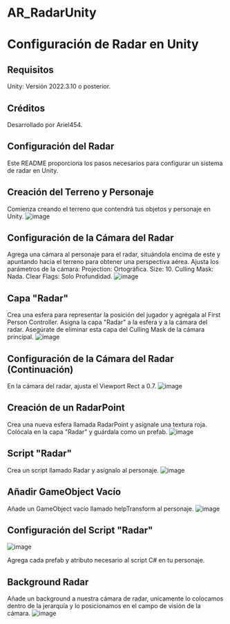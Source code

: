 # AR_RadarUnity
# Configuración de Radar en Unity

## Requisitos
Unity: Versión 2022.3.10 o posterior.
## Créditos
Desarrollado por Ariel454.

## Configuración del Radar
Este README proporciona los pasos necesarios para configurar un sistema de radar en Unity.

## Creación del Terreno y Personaje
Comienza creando el terreno que contendrá tus objetos y personaje en Unity.
![image](https://github.com/Ariel454/AR_RadarUnity/assets/121766763/242db281-1126-49f3-9f63-f467f2664203)

## Configuración de la Cámara del Radar
Agrega una cámara al personaje para el radar, situándola encima de este y apuntando hacia el terreno para obtener una perspectiva aérea.
Ajusta los parámetros de la cámara:
Projection: Ortográfica.
Size: 10.
Culling Mask: Nada.
Clear Flags: Solo Profundidad.
![image](https://github.com/Ariel454/AR_RadarUnity/assets/121766763/cf31258f-e71a-4c08-a5a0-968da1fa56f0)

## Capa "Radar"
Crea una esfera para representar la posición del jugador y agrégala al First Person Controller.
Asigna la capa "Radar" a la esfera y a la cámara del radar.
Asegúrate de eliminar esta capa del Culling Mask de la cámara principal.
![image](https://github.com/Ariel454/AR_RadarUnity/assets/121766763/bf37a82a-fc5e-410f-984a-9eff95192f0d)

## Configuración de la Cámara del Radar (Continuación)
En la cámara del radar, ajusta el Viewport Rect a 0.7.
![image](https://github.com/Ariel454/AR_RadarUnity/assets/121766763/93471c92-ed93-4def-842f-0e23d73294e7)

## Creación de un RadarPoint
Crea una nueva esfera llamada RadarPoint y asígnale una textura roja.
Colócala en la capa "Radar" y guárdala como un prefab.
![image](https://github.com/Ariel454/AR_RadarUnity/assets/121766763/a79d74d3-012d-4925-945d-07c53f201c90)

## Script "Radar"
Crea un script llamado Radar y asígnalo al personaje.
![image](https://github.com/Ariel454/AR_RadarUnity/assets/121766763/862006a6-233e-4fc9-b6ab-0c4804ea8a68)

## Añadir GameObject Vacío
Añade un GameObject vacío llamado helpTransform al personaje.
![image](https://github.com/Ariel454/AR_RadarUnity/assets/121766763/8ba0aa6b-7508-4e96-baa9-a0bec61444f7)

## Configuración del Script "Radar"
![image](https://github.com/Ariel454/AR_RadarUnity/assets/121766763/4305fe05-b6cf-4809-aa9f-83b9a58490ea)

Agrega cada prefab y atributo necesario al script C# en tu personaje.

## Background Radar
Añade un background a nuestra cámara de radar, unicamente lo colocamos dentro de la jerarquía y lo posicionamos en el campo de visión de la cámara.
![image](https://github.com/Ariel454/AR_RadarUnity/assets/121766763/c82dfb00-6053-4faa-a4f7-252ee6f60d91)
